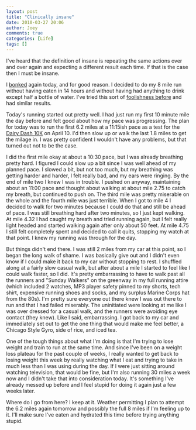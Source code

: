 ```yaml
---
layout: post
title: "Clinically insane"
date: 2010-03-27 20:06
author: Joey
comments: true
categories: [Life]
tags: []
---
```

I've heard that the definition of insane is repeating the same actions over and over again and expecting a different result each time. If that is the case then I must be insane.

I [bonked](http://en.wikipedia.org/wiki/Hitting_the_wall) again today, and for good reason. I decided to do my 8 mile run without having eaten in 14 hours and without having had anything to drink except half a bottle of water. I've tried this sort of [foolishness before](http://outofbreath.org/training/2010/03/04/this-is-about-health-too-right.html) and had similar results.

Today's running started out pretty well. I had just run my first 10 minute mile the day before and felt good about how my pace was progressing. The plan for today was to run the first 6.2 miles at a 11:15ish pace as a test for the [Dairy Dash 10K](http://www.puritydairies.com/dairydash/) on April 10. I'd then slow up or walk the last 1.8 miles to get the milage in. I was pretty confident I wouldn't have any problems, but that turned out not to be the case.

I did the first mile okay at about a 10:30 pace, but I was already breathing pretty hard. I figured I could slow up a bit since I was well ahead of my planned pace. I slowed a bit, but not too much, but my breathing was getting harder and harder, I felt really bad, and my ears were ringing. By the end of mile two I knew I was in trouble. I pushed on anyway, maintaining about an 11:00 pace and thought about walking at about mile 2.75 to catch my breath, but continued to push on. The third mile was pretty miserable on the whole and the fourth mile was just terrible. When I got to mile 4 I decided to walk for two minutes because I could do that and still be ahead of pace. I was still breathing hard after two minutes, so I just kept walking. At mile 4.32 I had caught my breath and tried running again, but I felt really light headed and started walking again after only about 50 feet. At mile 4.75 I still felt completely spent and decided to call it quits, stopping my watch at that point. I knew my running was through for the day.

But things didn't end there. I was still 2 miles from my car at this point, so I began the long walk of shame. I was basically give out and I didn't even know if I could make it back to my car without stopping to rest. I shuffled along at a fairly slow casual walk, but after about a mile I started to feel like I could walk faster, so I did. It's pretty embarrassing to have to walk past all the runners and "Sunday Walkers" on the greenway in my full running attire (which included 2 watches, MP3 player safety pinned to my shorts, tech shirt, expensive running shoes and socks, and my surplus Marine Corps hat from the 80s). I'm pretty sure everyone out there knew I was out there to run and that I had failed miserably. The uninitiated were looking at me like I was over dressed for a casual walk, and the runners were avoiding eye contact (they knew). Like I said, embarrassing. I got back to my car and immediately set out to get the one thing that would make me feel better, a Chicago Style Gyro, side of rice, and iced tea.

One of the tough things about what I'm doing is that I'm trying to lose weight and train to run at the same time. And since I've been on a weight loss plateau for the past couple of weeks, I really wanted to get back to losing weight this week by really watching what I eat and trying to take in much less than I was using during the day. If I were just sitting around watching television, that would be fine, but I'm also running 30 miles a week now and I didn't take that into consideration today. It's something I've already messed up before and I feel stupid for doing it again just a few weeks later.

Where do I go from here? I keep at it. Weather permitting I plan to attempt the 6.2 miles again tomorrow and possibly the full 8 miles if I'm feeling up to it. I'll make sure I've eaten and hydrated this time before trying anything stupid.
